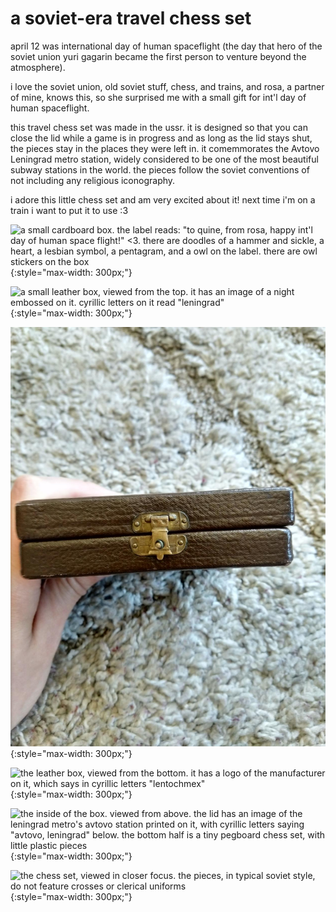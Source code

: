 # a soviet-era travel chess set

april 12 was international day of human spaceflight (the day that hero of the soviet union yuri gagarin became the first person to venture beyond the atmosphere). 

i love the soviet union, old soviet stuff, chess, and trains, and rosa, a partner of mine, knows this, so she surprised me with a small gift for int'l day of human spaceflight.

this travel chess set was made in the ussr. it is designed so that you can close the lid while a game is in progress and as long as the lid stays shut, the pieces stay in the places they were left in. it comemmorates the Avtovo Leningrad metro station, widely considered to be one of the most beautiful subway stations in the world. the pieces follow the soviet conventions of not including any religious iconography.

i adore this little chess set and am very excited about it! next time i'm on a train i want to put it to use :3 

![a small cardboard box. the label reads: "to quine, from rosa, happy int'l day of human space flight!" <3. there are doodles of a hammer and sickle, a heart, a lesbian symbol, a pentagram, and a owl on the label. there are owl stickers on the box](../../../img/2019-04-20-chess-set-1.jpeg){:style="max-width: 300px;"}

![a small leather box, viewed from the top. it has an image of a night embossed on it. cyrillic letters on it read "leningrad"](../../../img/2019-04-20-chess-set-2.jpeg){:style="max-width: 300px;"}

![the leather box, viewed from the front. it has a brass latch holding it closed](../img/2019-04-20-chess-set-3.jpeg){:style="max-width: 300px;"}

![the leather box, viewed from the bottom. it has a logo of the manufacturer on it, which says in cyrillic letters "lentochmex"](../../../img/2019-04-20-chess-set-4.jpeg){:style="max-width: 300px;"}

![the inside of the box. viewed from above. the lid has an image of the leningrad metro's avtovo station printed on it, with cyrillic letters saying "avtovo, leningrad" below. the bottom half is a tiny pegboard chess set, with little plastic pieces](../../../img/2019-04-20-chess-set-5.jpeg){:style="max-width: 300px;"}

![the chess set, viewed in closer focus. the pieces, in typical soviet style, do not feature crosses or clerical uniforms](../../../img/2019-04-20-chess-set-6.jpeg){:style="max-width: 300px;"}
